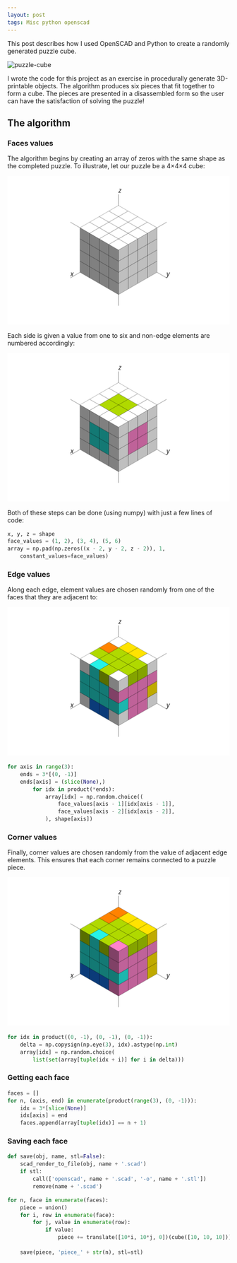 ```yaml
---
layout: post
tags: Misc python openscad
---
```


This post describes how I used OpenSCAD and Python to create a randomly generated puzzle cube.

![puzzle-cube](https://i.imgur.com/PfvlCmF.png)

I wrote the code for this project as an exercise in procedurally generate 3D-printable objects. The algorithm produces six pieces that fit together to form a cube. The pieces are presented in a disassembled form so the user can have the satisfaction of solving the puzzle!

## The algorithm

### Faces values

The algorithm begins by creating an array of zeros with the same shape as the completed puzzle. To illustrate, let our puzzle be a 4×4×4 cube:

![puzzle-cube-001](/img/puzzle-cube-001.png)

Each side is given a value from one to six and non-edge elements are numbered accordingly:

![puzzle-cube-002](/img/puzzle-cube-002.png)

Both of these steps can be done (using numpy) with just a few lines of code:

```python
x, y, z = shape
face_values = (1, 2), (3, 4), (5, 6)
array = np.pad(np.zeros((x - 2, y - 2, z - 2)), 1,
    constant_values=face_values)
```

### Edge values

Along each edge, element values are chosen randomly from one of the faces that they are adjacent to:

![puzzle-cube-003](/img/puzzle-cube-003.png)

```python
for axis in range(3):
    ends = 3*[(0, -1)]
    ends[axis] = (slice(None),)
        for idx in product(*ends):
            array[idx] = np.random.choice((
                face_values[axis - 1][idx[axis - 1]],
                face_values[axis - 2][idx[axis - 2]],
            ), shape[axis])
```

### Corner values

Finally, corner values are chosen randomly from the value of adjacent edge elements. This ensures that each corner remains connected to a puzzle piece.

![puzzle-cube-004](/img/puzzle-cube-004.png)

```python
for idx in product((0, -1), (0, -1), (0, -1)):
    delta = np.copysign(np.eye(3), idx).astype(np.int)
    array[idx] = np.random.choice(
        list(set(array[tuple(idx + i)] for i in delta)))
```

### Getting each face

```python
faces = []
for n, (axis, end) in enumerate(product(range(3), (0, -1))):
    idx = 3*[slice(None)]
    idx[axis] = end
    faces.append(array[tuple(idx)] == n + 1)
```

### Saving each face

```python
def save(obj, name, stl=False):
    scad_render_to_file(obj, name + '.scad')
    if stl:
        call(['openscad', name + '.scad', '-o', name + '.stl'])
        remove(name + '.scad')
```

```python
for n, face in enumerate(faces):
    piece = union()
    for i, row in enumerate(face):
        for j, value in enumerate(row):
            if value:
                piece += translate([10*i, 10*j, 0])(cube([10, 10, 10]))

    save(piece, 'piece_' + str(n), stl=stl)
```
